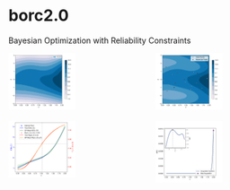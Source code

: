 # borc2.0
Bayesian Optimization with Reliability Constraints

<div align="center">
  <div style="display: grid; grid-template-columns: repeat(2, 1fr); gap: 20px; max-width: 800px;">
    <img src="figs/analytic_f.png" alt="BayesOpt 1" width="49%"/>
    <img src="figs/analytic_fhat.png" alt="BayesOpt 2" width="49%"/>
    <img src="figs/analytic_posterior.png" alt="BayesOpt 3" width="49%"/>
    <img src="figs/analytic_acquisition.png" alt="BayesOpt 4" width="49%"/>
  </div>
</div>